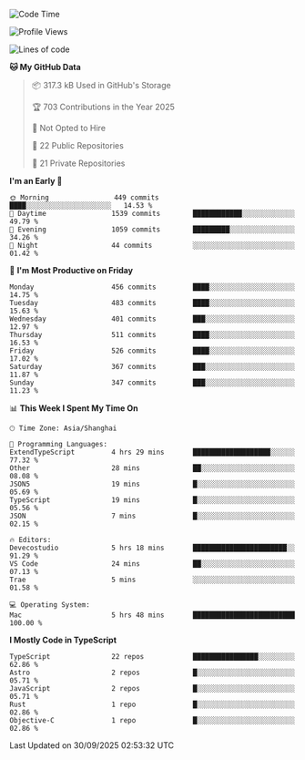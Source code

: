 <!--START_SECTION:waka-->
![Code Time](http://img.shields.io/badge/Code%20Time-4%2C136%20hrs%209%20mins-blue)

![Profile Views](http://img.shields.io/badge/Profile%20Views-0-blue)

![Lines of code](https://img.shields.io/badge/From%20Hello%20World%20I%27ve%20Written-3.5%20million%20lines%20of%20code-blue)

**🐱 My GitHub Data** 

> 📦 317.3 kB Used in GitHub's Storage 
 > 
> 🏆 703 Contributions in the Year 2025
 > 
> 🚫 Not Opted to Hire
 > 
> 📜 22 Public Repositories 
 > 
> 🔑 21 Private Repositories 
 > 
**I'm an Early 🐤** 

```text
🌞 Morning                449 commits         ████░░░░░░░░░░░░░░░░░░░░░   14.53 % 
🌆 Daytime                1539 commits        ████████████░░░░░░░░░░░░░   49.79 % 
🌃 Evening                1059 commits        █████████░░░░░░░░░░░░░░░░   34.26 % 
🌙 Night                  44 commits          ░░░░░░░░░░░░░░░░░░░░░░░░░   01.42 % 
```
📅 **I'm Most Productive on Friday** 

```text
Monday                   456 commits         ████░░░░░░░░░░░░░░░░░░░░░   14.75 % 
Tuesday                  483 commits         ████░░░░░░░░░░░░░░░░░░░░░   15.63 % 
Wednesday                401 commits         ███░░░░░░░░░░░░░░░░░░░░░░   12.97 % 
Thursday                 511 commits         ████░░░░░░░░░░░░░░░░░░░░░   16.53 % 
Friday                   526 commits         ████░░░░░░░░░░░░░░░░░░░░░   17.02 % 
Saturday                 367 commits         ███░░░░░░░░░░░░░░░░░░░░░░   11.87 % 
Sunday                   347 commits         ███░░░░░░░░░░░░░░░░░░░░░░   11.23 % 
```


📊 **This Week I Spent My Time On** 

```text
🕑︎ Time Zone: Asia/Shanghai

💬 Programming Languages: 
ExtendTypeScript         4 hrs 29 mins       ███████████████████░░░░░░   77.32 % 
Other                    28 mins             ██░░░░░░░░░░░░░░░░░░░░░░░   08.08 % 
JSON5                    19 mins             █░░░░░░░░░░░░░░░░░░░░░░░░   05.69 % 
TypeScript               19 mins             █░░░░░░░░░░░░░░░░░░░░░░░░   05.56 % 
JSON                     7 mins              █░░░░░░░░░░░░░░░░░░░░░░░░   02.15 % 

🔥 Editors: 
Devecostudio             5 hrs 18 mins       ███████████████████████░░   91.29 % 
VS Code                  24 mins             ██░░░░░░░░░░░░░░░░░░░░░░░   07.13 % 
Trae                     5 mins              ░░░░░░░░░░░░░░░░░░░░░░░░░   01.58 % 

💻 Operating System: 
Mac                      5 hrs 48 mins       █████████████████████████   100.00 % 
```

**I Mostly Code in TypeScript** 

```text
TypeScript               22 repos            ████████████████░░░░░░░░░   62.86 % 
Astro                    2 repos             █░░░░░░░░░░░░░░░░░░░░░░░░   05.71 % 
JavaScript               2 repos             █░░░░░░░░░░░░░░░░░░░░░░░░   05.71 % 
Rust                     1 repo              █░░░░░░░░░░░░░░░░░░░░░░░░   02.86 % 
Objective-C              1 repo              █░░░░░░░░░░░░░░░░░░░░░░░░   02.86 % 
```




 Last Updated on 30/09/2025 02:53:32 UTC
<!--END_SECTION:waka-->